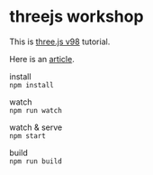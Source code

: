 # threejs workshop

This is [three.js v98](https://github.com/mrdoob/three.js/releases/tag/r98) tutorial.  

Here is an [article](https://qiita.com/watabo_shi/items/f7c559c3cdbcdd0f2629).

install  
`npm install`  
  
watch  
`npm run watch`  

watch & serve  
`npm start`  

build  
`npm run build`  
